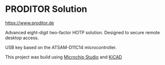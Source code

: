 # PRODITOR Solution

https://www.proditor.de

Advanced eight-digit two-factor HOTP solution. Designed to secure remote desktop access.

USB key based on the ATSAM-D11C14 microcontroller. 

This project was build using [Microchip Studio](https://www.microchip.com/en-us/tools-resources/develop/microchip-studio) and [KiCAD](https://www.kicad.org/)
